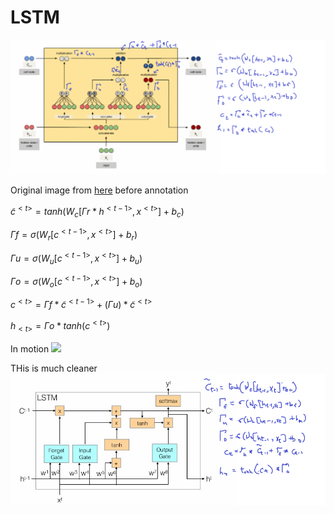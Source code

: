 # LSTM

![](images/111-lstm-72c8de79.png)

Original image from [here](https://cdn-images-1.medium.com/max/800/1*goJVQs-p9kgLODFNyhl9zA.gif) before annotation

$\tilde{c}^{<t>}=tanh(W_c[\Gamma{r}*h^{<t-1>}, x^{<t>}]+b_c)$

$\Gamma{f}=\sigma(W_r[c^{<t-1>}, x^{<t>}]+b_r)$

$\Gamma{u}=\sigma(W_u[c^{<t-1>}, x^{<t>}]+b_u)$

$\Gamma{o}=\sigma(W_o[c^{<t-1>}, x^{<t>}]+b_o)$

$c^{<t>}=\Gamma{f}*\tilde{c}^{<t-1>}+(\Gamma{u})*\tilde{c}^{<t>}$

$h_{<t>}=\Gamma{o}*tanh(c^{<t>})$


In motion
![](https://cdn-images-1.medium.com/max/800/1*goJVQs-p9kgLODFNyhl9zA.gif)

THis is much cleaner
![](images/111-lstm-44939df8.png)
